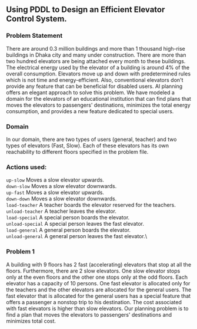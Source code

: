 ## Using PDDL to Design an Efficient Elevator Control System.

### Problem Statement

There are around 0.3 million buildings and more than 1 thousand high-rise buildings in Dhaka city and many under construction. There are more than two hundred elevators are being attached every month to these buildings. The electrical energy used by the elevator of a building is around 4% of the overall consumption. Elevators move up and down with predetermined rules which is not time and energy-efficient. Also, conventional elevators don't provide any feature that can be beneficial for disabled users. AI planning offers an elegant approach to solve this problem. We have modeled a domain for the elevators of an educational institution that can find plans that moves the elevators to passengers' destinations, minimizes the total energy consumption, and provides a new feature dedicated to special users.

### Domain

In our domain, there are two types of users (general, teacher) and two types of elevators (Fast, Slow). Each of these elevators has its own reachability to different floors specified in the problem file.

### Actions used:

`up-slow` Moves a slow elevator upwards.\
`down-slow` Moves a slow elevator downwards.\
`up-fast` Moves a slow elevator upwards.\
`down-down` Moves a slow elevator downwards.\
`load-teacher` A teacher boards the elevator reserved for the teachers.\
`unload-teacher` A teacher leaves the elevator.\
`load-special` A special person boards the elevator.\
`unload-special` A special person leaves the fast elevator.\
`load-general` A general person boards the elevator.\
`unload-general` A general person leaves the fast elevator.\

### Problem 1

A building with 9 floors has 2 fast (accelerating) elevators that stop at all the floors. Furthermore, there are 2 slow elevators. One slow elevator stops only at the even floors and the other one stops only at the odd floors. Each elevator has a capacity of 10 persons. One fast elevator is allocated only for the teachers and the other elevators are allocated for the general users. The fast elevator that is allocated for the general users has a special feature that offers a passenger a nonstop trip to his destination. The cost associated with fast elevators is higher than slow elevators. Our planning problem is to find a plan that moves the elevators to passengers' destinations and minimizes total cost.
